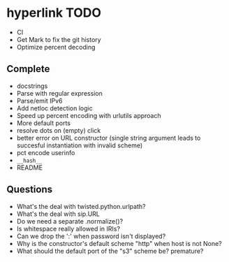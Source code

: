 # hyperlink TODO

* CI
* Get Mark to fix the git history
* Optimize percent decoding

## Complete

* docstrings
* Parse with regular expression
* Parse/emit IPv6
* Add netloc detection logic
* Speed up percent encoding with urlutils approach
* More default ports
* resolve dots on (empty) click
* better error on URL constructor (single string argument leads to succesful instantiation with invalid scheme)
* pct encode userinfo
* `__hash__`
* README

## Questions

* What's the deal with twisted.python.urlpath?
* What's the deal with sip.URL
* Do we need a separate .normalize()?
* Is whitespace really allowed in IRIs?
* Can we drop the ':' when password isn't displayed?
* Why is the constructor's default scheme "http" when host is not None?
* What should the default port of the "s3" scheme be? premature?
